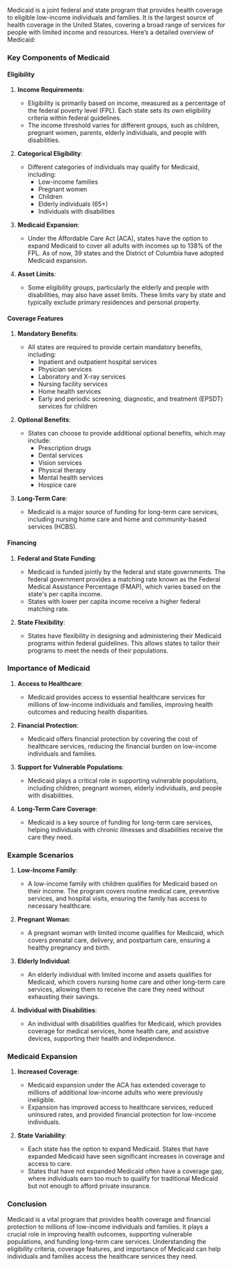 Medicaid is a joint federal and state program that provides health coverage to eligible low-income individuals and families. It is the largest source of health coverage in the United States, covering a broad range of services for people with limited income and resources. Here’s a detailed overview of Medicaid:

### Key Components of Medicaid

#### Eligibility
1. **Income Requirements**:
   - Eligibility is primarily based on income, measured as a percentage of the federal poverty level (FPL). Each state sets its own eligibility criteria within federal guidelines.
   - The income threshold varies for different groups, such as children, pregnant women, parents, elderly individuals, and people with disabilities.

2. **Categorical Eligibility**:
   - Different categories of individuals may qualify for Medicaid, including:
     - Low-income families
     - Pregnant women
     - Children
     - Elderly individuals (65+)
     - Individuals with disabilities

3. **Medicaid Expansion**:
   - Under the Affordable Care Act (ACA), states have the option to expand Medicaid to cover all adults with incomes up to 138% of the FPL. As of now, 39 states and the District of Columbia have adopted Medicaid expansion.

4. **Asset Limits**:
   - Some eligibility groups, particularly the elderly and people with disabilities, may also have asset limits. These limits vary by state and typically exclude primary residences and personal property.

#### Coverage Features
1. **Mandatory Benefits**:
   - All states are required to provide certain mandatory benefits, including:
     - Inpatient and outpatient hospital services
     - Physician services
     - Laboratory and X-ray services
     - Nursing facility services
     - Home health services
     - Early and periodic screening, diagnostic, and treatment (EPSDT) services for children

2. **Optional Benefits**:
   - States can choose to provide additional optional benefits, which may include:
     - Prescription drugs
     - Dental services
     - Vision services
     - Physical therapy
     - Mental health services
     - Hospice care

3. **Long-Term Care**:
   - Medicaid is a major source of funding for long-term care services, including nursing home care and home and community-based services (HCBS).

#### Financing
1. **Federal and State Funding**:
   - Medicaid is funded jointly by the federal and state governments. The federal government provides a matching rate known as the Federal Medical Assistance Percentage (FMAP), which varies based on the state's per capita income.
   - States with lower per capita income receive a higher federal matching rate.

2. **State Flexibility**:
   - States have flexibility in designing and administering their Medicaid programs within federal guidelines. This allows states to tailor their programs to meet the needs of their populations.

### Importance of Medicaid
1. **Access to Healthcare**:
   - Medicaid provides access to essential healthcare services for millions of low-income individuals and families, improving health outcomes and reducing health disparities.

2. **Financial Protection**:
   - Medicaid offers financial protection by covering the cost of healthcare services, reducing the financial burden on low-income individuals and families.

3. **Support for Vulnerable Populations**:
   - Medicaid plays a critical role in supporting vulnerable populations, including children, pregnant women, elderly individuals, and people with disabilities.

4. **Long-Term Care Coverage**:
   - Medicaid is a key source of funding for long-term care services, helping individuals with chronic illnesses and disabilities receive the care they need.

### Example Scenarios
1. **Low-Income Family**:
   - A low-income family with children qualifies for Medicaid based on their income. The program covers routine medical care, preventive services, and hospital visits, ensuring the family has access to necessary healthcare.

2. **Pregnant Woman**:
   - A pregnant woman with limited income qualifies for Medicaid, which covers prenatal care, delivery, and postpartum care, ensuring a healthy pregnancy and birth.

3. **Elderly Individual**:
   - An elderly individual with limited income and assets qualifies for Medicaid, which covers nursing home care and other long-term care services, allowing them to receive the care they need without exhausting their savings.

4. **Individual with Disabilities**:
   - An individual with disabilities qualifies for Medicaid, which provides coverage for medical services, home health care, and assistive devices, supporting their health and independence.

### Medicaid Expansion
1. **Increased Coverage**:
   - Medicaid expansion under the ACA has extended coverage to millions of additional low-income adults who were previously ineligible.
   - Expansion has improved access to healthcare services, reduced uninsured rates, and provided financial protection for low-income individuals.

2. **State Variability**:
   - Each state has the option to expand Medicaid. States that have expanded Medicaid have seen significant increases in coverage and access to care.
   - States that have not expanded Medicaid often have a coverage gap, where individuals earn too much to qualify for traditional Medicaid but not enough to afford private insurance.

### Conclusion
Medicaid is a vital program that provides health coverage and financial protection to millions of low-income individuals and families. It plays a crucial role in improving health outcomes, supporting vulnerable populations, and funding long-term care services. Understanding the eligibility criteria, coverage features, and importance of Medicaid can help individuals and families access the healthcare services they need.
